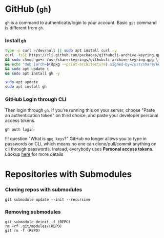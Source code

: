 # GitHub (`gh`)

`gh` is a command to authenticate/login to your account. Basic `git` command is different from `gh`.
### Install `gh`
```zsh title="Installing gh. One may need 'sudo su' to make it happen"
type -p curl >/dev/null || sudo apt install curl -y
curl -fsSL https://cli.github.com/packages/githubcli-archive-keyring.gpg | sudo dd of=/usr/share/keyrings/githubcli-archive-keyring.gpg \
&& sudo chmod go+r /usr/share/keyrings/githubcli-archive-keyring.gpg \
&& echo "deb [arch=$(dpkg --print-architecture) signed-by=/usr/share/keyrings/githubcli-archive-keyring.gpg] https://cli.github.com/packages stable main" | sudo tee /etc/apt/sources.list.d/github-cli.list > /dev/null \
&& sudo apt update \
&& sudo apt install gh -y
```
```zsh title="Upgrade gh"
sudo apt update
sudo apt install gh
```

### GitHub Login through CLI
Then login through `gh`. If you're running this on your server, choose "Paste an authentication token" on third choice, and paste your developer personal access tokens.
```zsh
gh auth login
```
!!! question "What is `gpg keys`?"
    GitHub no longer allows you to type in passwords on CLI, which means no one can clone/pull/commit anything on cli through passwords. Instead, everybody uses **Personal access tokens**. Lookup [here](https://docs.github.com/ko/enterprise-server@3.5/authentication/keeping-your-account-and-data-secure/creating-a-personal-access-token) for more details


# Repositories with Submodules

### Cloning repos with submodules
```shell
git submodule update --init --recursive
```

### Removing submodules
```shell
git submodule deinit -f (REPO)
rm -rf .git/modules/(REPO)
git rm -f (REPO)
```


